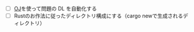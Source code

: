 - [ ] [OJ](https://github.com/online-judge-tools/oj/)を使って問題の DL を自動化する
- [ ] Rustのお作法に従ったディレクトリ構成にする（cargo newで生成されるディレクトリ）